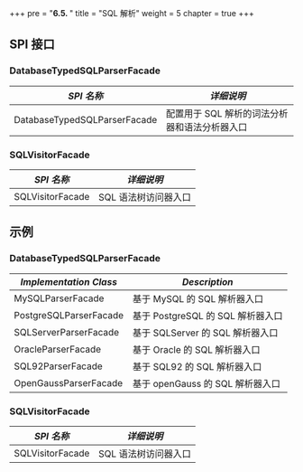 +++
pre = "<b>6.5. </b>"
title = "SQL 解析"
weight = 5
chapter = true
+++

## SPI 接口

### DatabaseTypedSQLParserFacade

| *SPI 名称*                    | *详细说明*                            |
| ---------------------------- | ----------------------------------- |
| DatabaseTypedSQLParserFacade | 配置用于 SQL 解析的词法分析器和语法分析器入口 |

### SQLVisitorFacade

| *SPI 名称*                           | *详细说明*                                  |
| ----------------------------------- | ------------------------------------------ |
| SQLVisitorFacade                    | SQL 语法树访问器入口                          |

## 示例

### DatabaseTypedSQLParserFacade

| *Implementation Class* | *Description*            |
| ---------------------- |--------------------------|
| MySQLParserFacade      | 基于 MySQL 的 SQL 解析器入口     |
| PostgreSQLParserFacade | 基于 PostgreSQL 的 SQL 解析器入口 |
| SQLServerParserFacade  | 基于 SQLServer 的 SQL 解析器入口  |
| OracleParserFacade     | 基于 Oracle 的 SQL 解析器入口     |
| SQL92ParserFacade      | 基于 SQL92 的 SQL 解析器入口      |
| OpenGaussParserFacade  | 基于 openGauss 的 SQL 解析器入口  |

### SQLVisitorFacade

| *SPI 名称*                           | *详细说明*                                  |
| ----------------------------------- | ------------------------------------------ |
| SQLVisitorFacade                    | SQL 语法树访问器入口                          |
